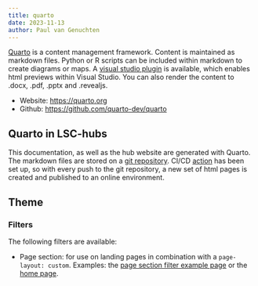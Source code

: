 ```yaml
---
title: quarto
date: 2023-11-13
author: Paul van Genuchten
---
```


[Quarto](https://quarto.org) is a content management framework. Content is maintained as markdown files. Python or R scripts can be included within markdown to create diagrams or maps. A [visual studio plugin](https://marketplace.visualstudio.com/items?itemName=quarto.quarto) is available, which enables html previews within Visual Studio. You can also render the content to .docx, .pdf, .pptx and .revealjs.

- Website: <https://quarto.org>
- Github: <https://github.com/quarto-dev/quarto>

## Quarto in LSC-hubs

This documentation, as well as the hub website are generated with Quarto. The markdown files are stored on a [git repository](https://github.com/lsc-hubs/hub-core). CI/CD [action](https://github.com/lsc-hubs/hub-core/blob/main/.github/workflows/main.yml) has been set up, so with every push to the git repository, a new set of html pages is created and published to an online environment.

## Theme

### Filters
The following filters are available:

- Page section: for use on landing pages in combination with a `page-layout: custom`. Examples: the [page section filter example page](/filters/page-section/example.qmd) or the [home page](/index.md).

